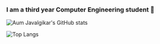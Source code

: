 ### I am a third year Computer Engineering student 👋

<!--
**AumJavalgikar/AumJavalgikar** is a ✨ _special_ ✨ repository because its `README.md` (this file) appears on your GitHub profile.

Here are some ideas to get you started:

- 🔭 I’m currently working on ...
- 🌱 I’m currently learning ...
- 👯 I’m looking to collaborate on ...
- 🤔 I’m looking for help with ...
- 💬 Ask me about ...
- 📫 How to reach me: ...
- 😄 Pronouns: ...
- ⚡ Fun fact: ...
-->

![Aum Javalgikar's GitHub stats](https://github-readme-stats.vercel.app/api?username=AumJavalgikar&show_icons=true&custom_title=Aum%20Javalgikar's%20GitHub%20stats&bg_color=30,02d6c9,9efd38,79e802,1efd87,02d6c9&title_color=0f02e3&border_color=58fcfe&text_color=000000)

![Top Langs](https://github-readme-stats.vercel.app/api/top-langs/?username=AumJavalgikar&bg_color=30,02d6c9,9efd38,79e802,1efd87,02d6c9&title_color=0f02e3&border_color=58fcfe&text_color=000000)
